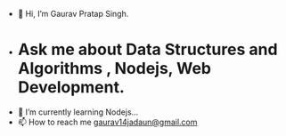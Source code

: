 - 👋 Hi, I’m Gaurav Pratap Singh.
-  #  Ask me about Data Structures and Algorithms , Nodejs, Web Development.
- 🌱 I’m currently learning Nodejs...
- 📫 How to reach me gaurav14jadaun@gmail.com

<!---
ThakurSahab14/ThakurSahab14 is a ✨ special ✨ repository because its `README.md` (this file) appears on your GitHub profile.
You can click the Preview link to take a look at your changes.
--->
